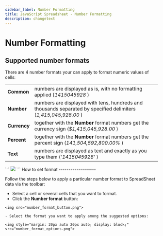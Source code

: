 ```yaml
---
sidebar_label: Number Formatting
title: JavaScript Spreadsheet - Number Formatting
description: changetext
---
```


# Number Formatting


Supported number formats
----------------------------

There are 4 number formats your can apply to format numeric values of cells:

<table class="webixdoc_links">
	<tbody>
        <tr>
			<td class="webixdoc_links0"><b>Common</b></td>
			<td>numbers are displayed as is, with no formatting applied (<i>1415045928</i> )</td>
		</tr>
        <tr>
			<td class="webixdoc_links0"><b>Number</b></td>
			<td>numbers are displayed with tens, hundreds and thousands separated by specified delimiters (<i>1,415,045,928.00</i> )</td>
		</tr>
        <tr>
			<td class="webixdoc_links0"><b>Currency</b></td>
			<td>together with the <b>Number</b> format numbers get the currency sign (<i>$1,415,045,928.00</i> )</td>
		</tr>
        <tr>
			<td class="webixdoc_links0"><b>Percent</b></td>
			<td>together with the <b>Number</b> format numbers get the percent sign (<i>141,504,592,800.00%</i> )</td>
		</tr>
        <tr>
			<td class="webixdoc_links0"><b>Text</b></td>
			<td>numbers are displayed as text and exactly as you type them (<i>'1415045928'</i> )</td>
		</tr>
    </tbody>
</table>
```
<img src="number_formats.png">
```
How to set format
-------------------

Follow the steps below to apply a particular number format to SpreadSheet data via the toolbar:

- Select a cell or several cells that you want to format.
- Click the **Number format** button:
```
<img src="number_format_button.png">

- Select the format you want to apply among the suggested options:

<img style="margin: 20px auto 20px auto; display: block;" src="number_format_options.png">
```
